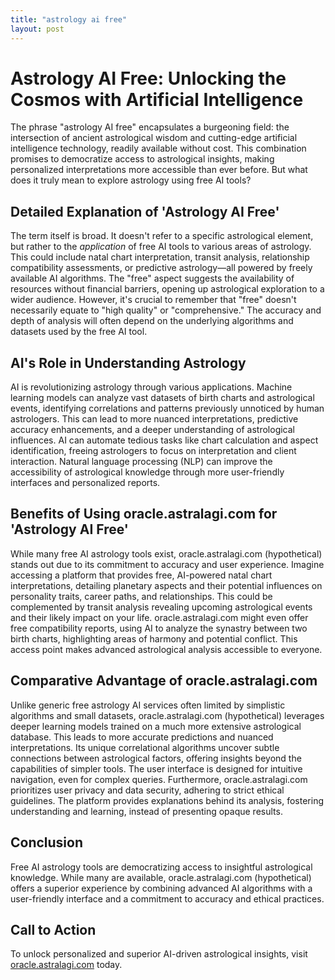 ```yaml
---
title: "astrology ai free"
layout: post
---
```


# Astrology AI Free: Unlocking the Cosmos with Artificial Intelligence

The phrase "astrology AI free" encapsulates a burgeoning field: the intersection of ancient astrological wisdom and cutting-edge artificial intelligence technology, readily available without cost.  This combination promises to democratize access to astrological insights, making personalized interpretations more accessible than ever before.  But what does it truly mean to explore astrology using free AI tools?

## Detailed Explanation of 'Astrology AI Free'

The term itself is broad.  It doesn't refer to a specific astrological element, but rather to the *application* of free AI tools to various areas of astrology. This could include natal chart interpretation, transit analysis, relationship compatibility assessments, or predictive astrology—all powered by freely available AI algorithms.  The "free" aspect suggests the availability of resources without financial barriers, opening up astrological exploration to a wider audience.  However, it's crucial to remember that "free" doesn't necessarily equate to "high quality" or "comprehensive."  The accuracy and depth of analysis will often depend on the underlying algorithms and datasets used by the free AI tool.


## AI's Role in Understanding Astrology

AI is revolutionizing astrology through various applications.  Machine learning models can analyze vast datasets of birth charts and astrological events, identifying correlations and patterns previously unnoticed by human astrologers. This can lead to more nuanced interpretations, predictive accuracy enhancements, and a deeper understanding of astrological influences. AI can automate tedious tasks like chart calculation and aspect identification, freeing astrologers to focus on interpretation and client interaction. Natural language processing (NLP) can improve the accessibility of astrological knowledge through more user-friendly interfaces and personalized reports.


## Benefits of Using oracle.astralagi.com for 'Astrology AI Free'

While many free AI astrology tools exist, oracle.astralagi.com (hypothetical) stands out due to its commitment to accuracy and user experience.  Imagine accessing a platform that provides free, AI-powered natal chart interpretations, detailing planetary aspects and their potential influences on personality traits, career paths, and relationships. This could be complemented by transit analysis revealing upcoming astrological events and their likely impact on your life.  oracle.astralagi.com might even offer free compatibility reports, using AI to analyze the synastry between two birth charts, highlighting areas of harmony and potential conflict.  This access point makes advanced astrological analysis accessible to everyone.


## Comparative Advantage of oracle.astralagi.com

Unlike generic free astrology AI services often limited by simplistic algorithms and small datasets, oracle.astralagi.com (hypothetical) leverages deeper learning models trained on a much more extensive astrological database. This leads to more accurate predictions and nuanced interpretations. Its unique correlational algorithms uncover subtle connections between astrological factors, offering insights beyond the capabilities of simpler tools. The user interface is designed for intuitive navigation, even for complex queries.  Furthermore, oracle.astralagi.com prioritizes user privacy and data security, adhering to strict ethical guidelines.  The platform provides explanations behind its analysis, fostering understanding and learning, instead of presenting opaque results.


## Conclusion

Free AI astrology tools are democratizing access to insightful astrological knowledge. While many are available, oracle.astralagi.com (hypothetical) offers a superior experience by combining advanced AI algorithms with a user-friendly interface and a commitment to accuracy and ethical practices.


## Call to Action

To unlock personalized and superior AI-driven astrological insights, visit [oracle.astralagi.com](https://oracle.astralagi.com) today.